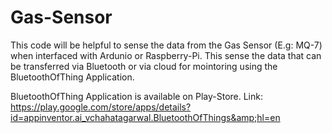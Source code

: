 # Gas-Sensor
This code will be helpful to sense the data from the Gas Sensor (E.g: MQ-7) when interfaced with Ardunio or Raspberry-Pi. This sense the data that can be transferred via Bluetooth or via cloud for mointoring using the BluetoothOfThing Application.

BluetoothOfThing Application is available on Play-Store.
Link: https://play.google.com/store/apps/details?id=appinventor.ai_vchahatagarwal.BluetoothOfThings&amp;hl=en 
